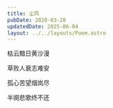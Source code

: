 ```yaml
---
title: 尘风
pubDate: 2020-03-28
updatedDate: 2025-06-04
layout: ../../layouts/Poem.astro
---
```


枯云黯日黄沙漫

草败人衰志难安

孤心苦望烟岚尽

半阕悲歌终不还